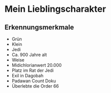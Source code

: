 # Mein Lieblingscharakter

## Erkennungsmerkmale
* Grün
* Klein
* Jedi
* Ca. 900 Jahre alt 
* Weise
* Midichlorianwert 20.000
* Platz im Rat der Jedi
* Exil in Dagobah
* Padawan Count Doku
* Überlebte die Order 66